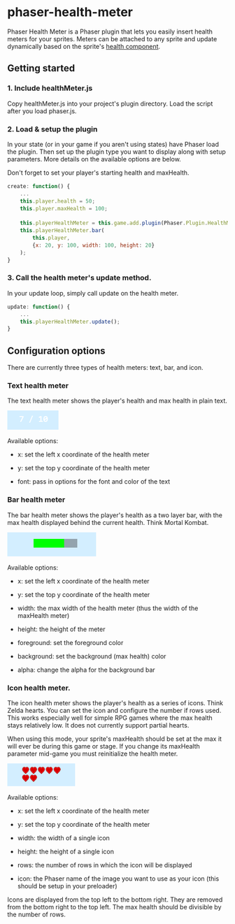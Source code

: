 phaser-health-meter
===================

Phaser Health Meter is a Phaser plugin that lets you easily insert health meters
for your sprites. Meters can be attached to any sprite and update dynamically
based on the sprite's [health
component](http://phaser.io/docs/2.4.4/Phaser.Component.Health.html).

Getting started
---------------

### 1. Include healthMeter.js

Copy healthMeter.js into your project's plugin directory. Load the script after
you load phaser.js.

### 2. Load & setup the plugin

In your state (or in your game if you aren't using states) have Phaser load the
plugin. Then set up the plugin type you want to display along with setup
parameters. More details on the available options are below.

Don't forget to set your player's starting health and maxHealth.

```javascript
create: function() {
    ...
    this.player.health = 50;
    this.player.maxHealth = 100;

    this.playerHealthMeter = this.game.add.plugin(Phaser.Plugin.HealthMeter);
    this.playerHealthMeter.bar(
        this.player,
        {x: 20, y: 100, width: 100, height: 20}
    );
}
```

### 3. Call the health meter's update method.

In your update loop, simply call update on the health meter.

```javascript
update: function() {
    ...
    this.playerHealthMeter.update();
}
```

Configuration options
---------------------

There are currently three types of health meters: text, bar, and icon.

### Text health meter

The text health meter shows the player's health and max health in plain text.

![Example of a Phaser health meter in text mode](examples/assets/images/healthMeterTextExample.PNG)

Available options:

-   x: set the left x coordinate of the health meter

-   y: set the top y coordinate of the health meter

-   font: pass in options for the font and color of the text

### Bar health meter

The bar health meter shows the player's health as a two layer bar, with the max
health displayed behind the current health. Think Mortal Kombat.

![Example of a Phaser health meter in bar mode](examples/assets/images/healthMeterBarExample.PNG)

Available options:

-   x: set the left x coordinate of the health meter

-   y: set the top y coordinate of the health meter

-   width: the max width of the health meter (thus the width of the maxHealth
    meter)

-   height: the height of the meter

-   foreground: set the foreground color

-   background: set the background (max health) color

-   alpha: change the alpha for the background bar

### Icon health meter.

The icon health meter shows the player's health as a series of icons. Think
Zelda hearts. You can set the icon and configure the number if rows used. This
works especially well for simple RPG games where the max health stays relatively
low. It does not currently support partial hearts.

When using this mode, your sprite's maxHealth should be set at the max it will
ever be during this game or stage. If you change its maxHealth parameter
mid-game you must reinitialize the health meter.

![Example of a Phaser health meter in icon mode](examples/assets/images/healthMeterIconExample.PNG)

Available options:

-   x: set the left x coordinate of the health meter

-   y: set the top y coordinate of the health meter

-   width: the width of a single icon

-   height: the height of a single icon

-   rows: the number of rows in which the icon will be displayed

-   icon: the Phaser name of the image you want to use as your icon (this should
    be setup in your preloader)

Icons are displayed from the top left to the bottom right. They are removed from
the bottom right to the top left. The max health should be divisible by the
number of rows.
